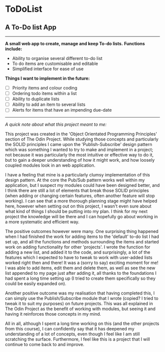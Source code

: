 # ToDoList
## A To-Do list App
---

**A small web app to create, manage and keep To-do lists.**
**Functions include:**
- Ability to organise several different to-do list
- To do items are customisable and editable
- Simplified interface for ease of use

**Things I want to implement in the future:**
- [ ] Priority items and colour coding
- [ ] Ordering todo items within a list
- [ ] Ability to duplicate lists
- [ ] Ability to add an item to several lists
- [ ] Alerts for items that have an impending due-date

---

*A quick note about what this project meant to me:*

This project was created in the 'Object Orientated Programming Principles' section of The Odin Project. While studying those concepts and particularly the SOLID principles I came upon the 'Publish-Subscribe' design pattern which was something I wanted to try to make and implement in a project; not because it was particularly the most intuitive or effective way to do it, but to gain a deeper understanding of how it might work, and how loosely coupled modules look in an web application.

I have a feeling that mine is a particularly clumsy implementation of this design pattern. At the core the Pub/Sub pattern works well within my application, but I suspect my modules could have been designed better, and I think there are still a lot of elements that break those SOLID principles (when adding or changing certain features, often another feature will stop working). I can see that a more thorough planning stage might have helped here, however when setting out on this project, I wasn't even sure about what kind of things I should be putting into my plan. I think for my next project the knowledge will be there and I can hopefully go about working in a more systematic and efficient way.

The positive outcomes however were many. One surprising thing happened when I had finished the work for adding items to the 'default' to-do list I had set up, and all the functions and methods surrounding the items and started work on adding functionality for other 'projects'. I wrote the function for adding a new list, and added it to the code, and surprisingly, a lot of the features which I expected to have to tweak to work with user-added lists worked right then and there! It was a (sorry to say) exciting moment for me! I was able to add items, edit them and delete them, as well as see the new list appended to my page just after adding it, all thanks to the foundations I had spent a long time setting up (I tried to create them specifically so they could be easily expanded on).

Another positive outcome was my realisation that having completed this, I can simply use the Publish/Subscribe module that I wrote (copied? I tried to tweak it to suit my purposes) on future projects. This was all explained in The Odin Project as the benefit of working with modules, but seeing it and having it reinforces those concepts in my mind.

All in all, although I spent a long time working on this (and the other projects from this course), I can confidently say that it has deepened my understanding of a lot of concepts, even though I feel like I am still scratching the surface.
Furthermore, I feel like this is a project that I will continue to come back to and improve.
